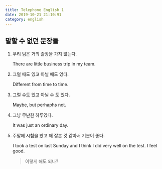 ```yaml
---
title: Telephone English 1 
date: 2019-10-21 21:10:91
category: english
---
```


## 말할 수 없던 문장들 

1. 우리 팀은 거의 출장을 가지 않는다. 

   There are little business trip in my team. 

2. 그럴 때도 있고 아닐 때도 있다. 

   Different from time to time.

3. 그럴 수도 있고 아닐 수 도 있다. 

   Maybe, but perhaphs not. 

4. 그냥 무난한 하루였다. 

   It was just an ordinary day.

5. 주말에 시험을 봤고 꽤 잘본 것 같아서 기분이 좋다. 

   I took a test on last Sunday and I think I did very well on the test. I feel good.

   > 이렇게 해도 되나? 